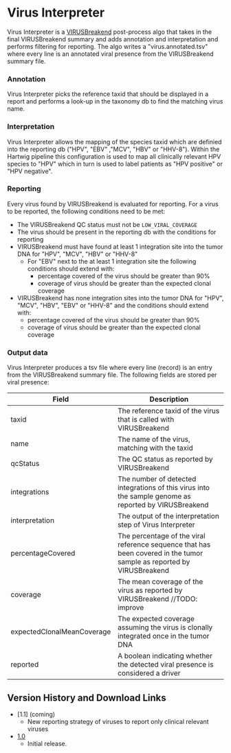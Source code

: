 # Virus Interpreter

Virus Interpreter is a [VIRUSBreakend](https://pubmed.ncbi.nlm.nih.gov/33973999) post-process algo that takes in the final VIRUSBreakend
summary and adds annotation and interpretation and performs filtering for reporting. The algo writes a "virus.annotated.tsv" where every line is an
annotated viral presence from the VIRUSBreakend summary file.

### Annotation

Virus Interpreter picks the reference taxid that should be displayed in a report and performs a look-up in the taxonomy db to find the matching virus name.

### Interpretation

Virus Interpreter allows the mapping of the species taxid which are definied into the reporting db ("HPV", "EBV" ,"MCV", "HBV" or "HHV-8"). 
Within the Hartwig pipeline this configuration is used to map all clinically relevant HPV species to "HPV" 
which in turn is used to label patients as "HPV positive" or "HPV negative".

### Reporting

Every virus found by VIRUSBreakend is evaluated for reporting. For a virus to be reported, the following conditions need to be met:
 - The VIRUSBreakend QC status must not be `LOW_VIRAL_COVERAGE`
 - The virus should be present in the reporting db with the conditions for reporting
 - VIRUSBreakend must have found at least 1 integration site into the tumor DNA for "HPV", "MCV", "HBV" or "HHV-8"
   - For "EBV" next to the at least 1 integration site the following conditions should extend with: 
     - percentage covered of the virus should be greater than 90%
     - coverage of virus should be greater than the expected clonal coverage
 - VIRUSBreakend has none integration sites into the tumor DNA for "HPV", "MCV", "HBV", "EBV" or "HHV-8" and the conditions should extend with: 
   - percentage covered of the virus should be greater than 90% 
   - coverage of virus should be greater than the expected clonal coverage 
   
### Output data

Virus Interpreter produces a tsv file where every line (record) is an entry from the VIRUSBreakend summary file. 
The following fields are stored per viral presence:

Field | Description 
---|---
taxid | The reference taxid of the virus that is called with VIRUSBreakend
name | The name of the virus, matching with the taxid
qcStatus | The QC status as reported by VIRUSBreakend
integrations | The number of detected integrations of this virus into the sample genome as reported by VIRUSBreakend
interpretation | The output of the interpretation step of Virus Interpreter
percentageCovered | The percentage of the viral reference sequence that has been covered in the tumor sample as reported by VIRUSBreakend
coverage | The mean coverage of the virus as reported by VIRUSBreakend  //TODO: improve
expectedClonalMeanCoverage | The expected coverage assuming the virus is clonally integrated once in the tumor DNA 
reported | A boolean indicating whether the detected viral presence is considered a driver

 ## Version History and Download Links
 - [1.1] (coming)
   - New reporting strategy of viruses to report only clinical relevant viruses
 - [1.0](https://github.com/hartwigmedical/hmftools/releases/tag/virus-interpreter-v1.0)
   - Initial release. 